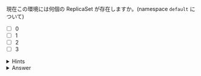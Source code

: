 現在この環境には何個の ReplicaSet が存在しますか。(namespace `default` について)

- [ ] 0
- [ ] 1
- [ ] 2
- [ ] 3

<details>
  <summary>Hints</summary>

`kubectl get replicasets` コマンドを使用します。  
短縮名を使用して `kubectl get rs` と書くこともできます。

</details>

<details>
  <summary>Answer</summary>

0

</details>
